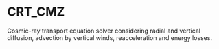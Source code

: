 # CRT_CMZ
Cosmic-ray transport equation solver considering radial and vertical diffusion, advection by vertical winds, reacceleration and energy losses.
